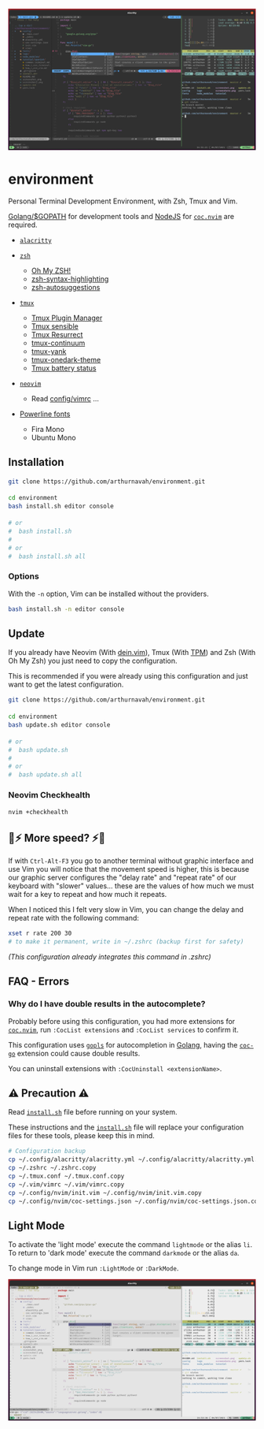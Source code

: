 ![Screenshot environment](./screenshot.png)

# environment
Personal Terminal Development Environment, with Zsh, Tmux and Vim.

[Golang/$GOPATH](https://golang.org/) for development tools and [NodeJS](https://nodejs.org/) for [`coc.nvim`](https://github.com/neoclide/coc.nvim) are required.

* [`alacritty`](https://github.com/alacritty/alacritty)

* [`zsh`](https://github.com/zsh-users/zsh)
    * [Oh My ZSH!](https://github.com/ohmyzsh/ohmyzsh)
    * [zsh-syntax-highlighting](https://github.com/zsh-users/zsh-syntax-highlighting)
    * [zsh-autosuggestions](https://github.com/zsh-users/zsh-autosuggestions)

* [`tmux`](https://github.com/tmux/tmux)
    * [Tmux Plugin Manager](https://github.com/tmux-plugins/tpm)
    * [Tmux sensible](https://github.com/tmux-plugins/tmux-sensible)
    * [Tmux Resurrect](https://github.com/tmux-plugins/tmux-resurrect)
    * [tmux-continuum](https://github.com/tmux-plugins/tmux-continuum)
    * [tmux-yank](https://github.com/tmux-plugins/tmux-yank)
    * [tmux-onedark-theme](https://github.com/arthurnavah/tmux-onedark-theme)
    * [Tmux battery status](https://github.com/tmux-plugins/tmux-battery)

* [`neovim`](https://github.com/neovim/neovim)
    * Read [config/vimrc](./config/vimrc) ...

* [Powerline fonts](https://github.com/powerline/fonts)
    * Fira Mono
    * Ubuntu Mono

## Installation
```sh
git clone https://github.com/arthurnavah/environment.git

cd environment 
bash install.sh editor console

# or
#  bash install.sh
#
# or
#  bash install.sh all
```

### Options
With the `-n` option, Vim can be installed without the providers.
```sh
bash install.sh -n editor console
```

## Update
If you already have Neovim (With [dein.vim](https://github.com/Shougo/dein.vim)), Tmux (With [TPM](https://github.com/tmux-plugins/tpm)) and Zsh (With Oh My Zsh) you just need to copy the configuration.

This is recommended if you were already using this configuration and just want to get the latest configuration.

```sh
git clone https://github.com/arthurnavah/environment.git

cd environment 
bash update.sh editor console

# or
#  bash update.sh
#
# or
#  bash update.sh all
```

### Neovim Checkhealth
```sh
nvim +checkhealth
```

## 💨⚡ More speed? ⚡💨
If with `Ctrl-Alt-F3` you go to another terminal without graphic interface and use Vim you will notice that the movement speed is higher, this is because our graphic server configures the "delay rate" and "repeat rate" of our keyboard with "slower" values... these are the values of how much we must wait for a key to repeat and how much it repeats.

When I noticed this I felt very slow in Vim, you can change the delay and repeat rate with the following command:
```sh
xset r rate 200 30
# to make it permanent, write in ~/.zshrc (backup first for safety)
```

_(This configuration already integrates this command in .zshrc)_

## FAQ - Errors

### Why do I have double results in the autocomplete?
Probably before using this configuration, you had more extensions for [`coc.nvim`](https://github.com/neoclide/coc.nvim), run `:CocList extensions` and `:CocList services` to confirm it.

This configuration uses [`gopls`](https://pkg.go.dev/golang.org/x/tools/gopls) for autocompletion in [Golang](https://golang.org/), having the [`coc-go`](https://github.com/josa42/coc-go) extension could cause double results.

You can uninstall extensions with `:CocUninstall <extensionName>`.

## ⚠️ Precaution ⚠️
Read [`install.sh`](./install.sh) file before running on your system.

These instructions and the [`install.sh`](./install.sh) file will replace your configuration files for these tools, please keep this in mind.
```sh
# Configuration backup
cp ~/.config/alacritty/alacritty.yml ~/.config/alacritty/alacritty.yml.copy
cp ~/.zshrc ~/.zshrc.copy
cp ~/.tmux.conf ~/.tmux.conf.copy
cp ~/.vim/vimrc ~/.vim/vimrc.copy
cp ~/.config/nvim/init.vim ~/.config/nvim/init.vim.copy
cp ~/.config/nvim/coc-settings.json ~/.config/nvim/coc-settings.json.copy
```

## Light Mode
To activate the 'light mode' execute the command `lightmode` or the alias `li`. To return to 'dark mode' execute the command `darkmode` or the alias `da`.

To change mode in Vim run `:LightMode` or `:DarkMode`.

![Screenshot light environment](./screenshot2.png)
